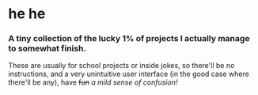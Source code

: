 # he he

### A tiny collection of the lucky 1% of projects I actually manage to somewhat finish.

These are usually for school projects or inside jokes, so there'll be no instructions, and a very unintuitive user interface (in the good case where there'll be any), have ~~fun~~ _a mild sense of confusion!_

